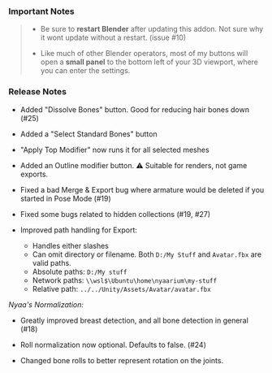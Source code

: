 ### Important Notes

> - Be sure to **restart Blender** after updating this addon. Not sure why it wont update without a restart. (issue #10)
>
> - Like much of other Blender operators, most of my buttons will open a **small panel** to the bottom left of your 3D viewport, where you can enter the settings.

### Release Notes

- Added "Dissolve Bones" button. Good for reducing hair bones down (#25)

- Added a "Select Standard Bones" button

- "Apply Top Modifier" now runs it for all selected meshes

- Added an Outline modifier button. ⚠️ Suitable for renders, not game exports.

- Fixed a bad Merge & Export bug where armature would be deleted if you started in Pose Mode (#19)

- Fixed some bugs related to hidden collections (#19, #27)

- Improved path handling for Export:

  - Handles either slashes
  - Can omit directory or filename. Both `D:/My Stuff` and `Avatar.fbx` are valid paths.
  - Absolute paths: `D:/My stuff`
  - Network paths: `\\wsl$\Ubuntu\home\nyaarium\my-stuff`
  - Relative path: `../../Unity/Assets/Avatar/avatar.fbx`

_Nyaa's Normalization:_

- Greatly improved breast detection, and all bone detection in general (#18)

- Roll normalization now optional. Defaults to false. (#24)

- Changed bone rolls to better represent rotation on the joints.
